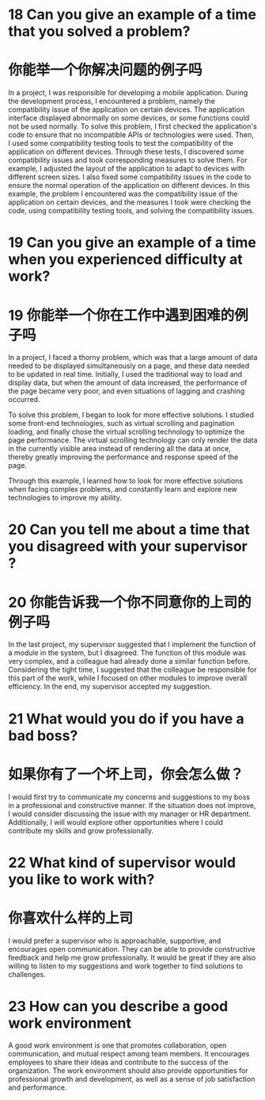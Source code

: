 # 18 Can you give an example of a time that you solved a problem?

# 你能举一个你解决问题的例子吗

In a project, I was responsible for developing a mobile application.
During the development process, I encountered a problem, namely the compatibility issue of the application on certain devices.
The application interface displayed abnormally on some devices, or some functions could not be used normally. To solve this problem, I first checked the application's code to ensure that no incompatible APIs or technologies were used.
Then, I used some compatibility testing tools to test the compatibility of the application on different devices. Through these tests, I discovered some compatibility issues and took corresponding measures to solve them.
For example, I adjusted the layout of the application to adapt to devices with different screen sizes. I also fixed some compatibility issues in the code to ensure the normal operation of the application on different devices.
In this example, the problem I encountered was the compatibility issue of the application on certain devices, and the measures I took were checking the code, using compatibility testing tools, and solving the compatibility issues.

<!--  -->

# 19 Can you give an example of a time when you experienced difficulty at work?

# 19 你能举一个你在工作中遇到困难的例子吗

In a project, I faced a thorny problem, which was that a large amount of data needed to be displayed simultaneously on a page, and these data needed to be updated in real time. Initially, I used the traditional way to load and display data, but when the amount of data increased, the performance of the page became very poor, and even situations of lagging and crashing occurred.

To solve this problem, I began to look for more effective solutions. I studied some front-end technologies, such as virtual scrolling and pagination loading, and finally chose the virtual scrolling technology to optimize the page performance. The virtual scrolling technology can only render the data in the currently visible area instead of rendering all the data at once, thereby greatly improving the performance and response speed of the page.

Through this example, I learned how to look for more effective solutions when facing complex problems, and constantly learn and explore new technologies to improve my ability.

<!--  -->

# 20 Can you tell me about a time that you disagreed with your supervisor ?

# 20 你能告诉我一个你不同意你的上司的例子吗

In the last project, my supervisor suggested that I implement the function of a module in the system, but I disagreed. The function of this module was very complex, and a colleague had already done a similar function before. Considering the tight time, I suggested that the colleague be responsible for this part of the work, while I focused on other modules to improve overall efficiency. In the end, my supervisor accepted my suggestion.

# 21 What would you do if you have a bad boss?

# 如果你有了一个坏上司，你会怎么做？

I would first try to communicate my concerns and suggestions to my boss in a professional and constructive manner. If the situation does not improve, I would consider discussing the issue with my manager or HR department. Additionally, I will would explore other opportunities where I could contribute my skills and grow professionally.

# 22 What kind of supervisor would you like to work with?

# 你喜欢什么样的上司

I would prefer a supervisor who is approachable, supportive, and encourages open communication. They can be able to provide constructive feedback and help me grow professionally.
It would be great if they are also willing to listen to my suggestions and work together to find solutions to challenges.

# 23 How can you describe a good work environment

A good work environment is one that promotes collaboration, open communication, and mutual respect among team members. It encourages employees to share their ideas and contribute to the success of the organization. The work environment should also provide opportunities for professional growth and development, as well as a sense of job satisfaction and performance.
